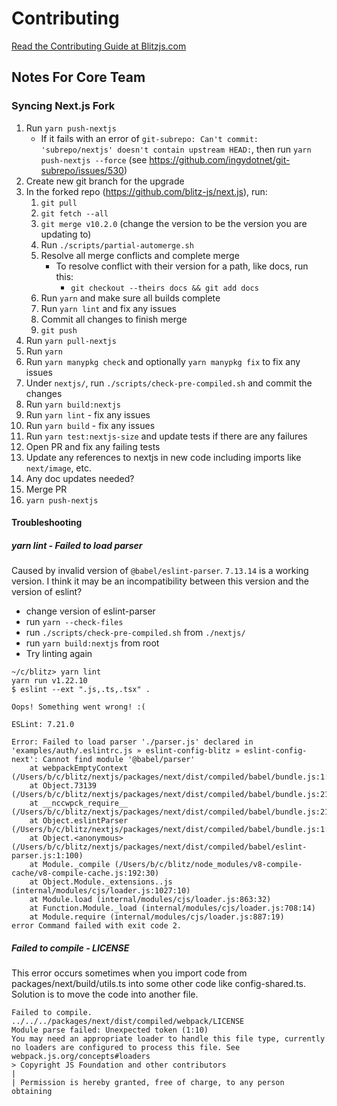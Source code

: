 # Contributing

[Read the Contributing Guide at Blitzjs.com](https://blitzjs.com/docs/contributing)

## Notes For Core Team

### Syncing Next.js Fork

1. Run `yarn push-nextjs`
   - If it fails with an error of `git-subrepo: Can't commit: 'subrepo/nextjs' doesn't contain upstream HEAD:`, then run `yarn push-nextjs --force` (see https://github.com/ingydotnet/git-subrepo/issues/530)
2. Create new git branch for the upgrade
3. In the forked repo (https://github.com/blitz-js/next.js), run:
   1. `git pull`
   2. `git fetch --all`
   3. `git merge v10.2.0` (change the version to be the version you are updating to)
   4. Run `./scripts/partial-automerge.sh`
   5. Resolve all merge conflicts and complete merge
      - To resolve conflict with their version for a path, like docs, run this:
        - `git checkout --theirs docs && git add docs`
   6. Run `yarn` and make sure all builds complete
   7. Run `yarn lint` and fix any issues
   8. Commit all changes to finish merge
   9. `git push`
4. Run `yarn pull-nextjs`
5. Run `yarn`
6. Run `yarn manypkg check` and optionally `yarn manypkg fix` to fix any issues
7. Under `nextjs/`, run `./scripts/check-pre-compiled.sh` and commit the changes
8. Run `yarn build:nextjs`
9. Run `yarn lint` - fix any issues
10. Run `yarn build` - fix any issues
11. Run `yarn test:nextjs-size` and update tests if there are any failures
12. Open PR and fix any failing tests
13. Update any references to nextjs in new code including imports like `next/image`, etc.
14. Any doc updates needed?
15. Merge PR
16. `yarn push-nextjs`

#### Troubleshooting

##### yarn lint - Failed to load parser

Caused by invalid version of `@babel/eslint-parser`. `7.13.14` is a working version. I think it may be an incompatibility between this version and the version of eslint?

- change version of eslint-parser
- run `yarn --check-files`
- run `./scripts/check-pre-compiled.sh` from `./nextjs/`
- run `yarn build:nextjs` from root
- Try linting again

```
~/c/blitz> yarn lint
yarn run v1.22.10
$ eslint --ext ".js,.ts,.tsx" .

Oops! Something went wrong! :(

ESLint: 7.21.0

Error: Failed to load parser './parser.js' declared in 'examples/auth/.eslintrc.js » eslint-config-blitz » eslint-config-next': Cannot find module '@babel/parser'
    at webpackEmptyContext (/Users/b/c/blitz/nextjs/packages/next/dist/compiled/babel/bundle.js:1:33258)
    at Object.73139 (/Users/b/c/blitz/nextjs/packages/next/dist/compiled/babel/bundle.js:2194:783181)
    at __nccwpck_require__ (/Users/b/c/blitz/nextjs/packages/next/dist/compiled/babel/bundle.js:2194:1065271)
    at Object.eslintParser (/Users/b/c/blitz/nextjs/packages/next/dist/compiled/babel/bundle.js:1:43676)
    at Object.<anonymous> (/Users/b/c/blitz/nextjs/packages/next/dist/compiled/babel/eslint-parser.js:1:100)
    at Module._compile (/Users/b/c/blitz/node_modules/v8-compile-cache/v8-compile-cache.js:192:30)
    at Object.Module._extensions..js (internal/modules/cjs/loader.js:1027:10)
    at Module.load (internal/modules/cjs/loader.js:863:32)
    at Function.Module._load (internal/modules/cjs/loader.js:708:14)
    at Module.require (internal/modules/cjs/loader.js:887:19)
error Command failed with exit code 2.
```

##### Failed to compile - LICENSE

This error occurs sometimes when you import code from packages/next/build/utils.ts into some other code like config-shared.ts. Solution is to move the code into another file.

```
Failed to compile.
../../../packages/next/dist/compiled/webpack/LICENSE
Module parse failed: Unexpected token (1:10)
You may need an appropriate loader to handle this file type, currently no loaders are configured to process this file. See webpack.js.org/concepts#loaders
> Copyright JS Foundation and other contributors
|
| Permission is hereby granted, free of charge, to any person obtaining
```
